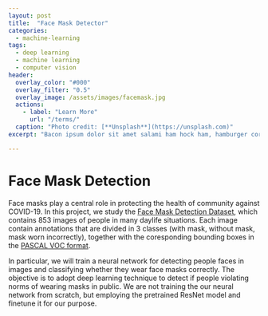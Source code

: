 ```yaml
---
layout: post
title:  "Face Mask Detector"
categories:
  - machine-learning
tags:
  - deep learning
  - machine learning
  - computer vision
header:
  overlay_color: "#000"
  overlay_filter: "0.5"
  overlay_image: /assets/images/facemask.jpg
  actions:
    - label: "Learn More"
      url: "/terms/"
  caption: "Photo credit: [**Unsplash**](https://unsplash.com)"
excerpt: "Bacon ipsum dolor sit amet salami ham hock ham, hamburger corned beef short ribs kielbasa biltong t-bone drumstick tri-tip tail sirloin pork chop."

---
```


# Face Mask Detection
Face masks play a central role in protecting the health of community against COVID-19. In this project, we study the 
[Face Mask Detection Dataset](https://www.kaggle.com/andrewmvd/face-mask-detection), which contains 853 images of people in many daylife situations. Each image contain annotations that are divided in 3 classes (with mask, without mask, mask worn incorrectly), together with the coresponding bounding boxes in the [PASCAL VOC format](http://host.robots.ox.ac.uk/pascal/VOC/). 

In particular, we will train a neural network for detecting people faces in images and classifying whether they wear face masks correctly. The objective is to adopt deep learning technique to detect if people violating norms of wearing masks in public. We are not training the our neural network from scratch, but employing the pretrained ResNet model and finetune it for our purpose. 



